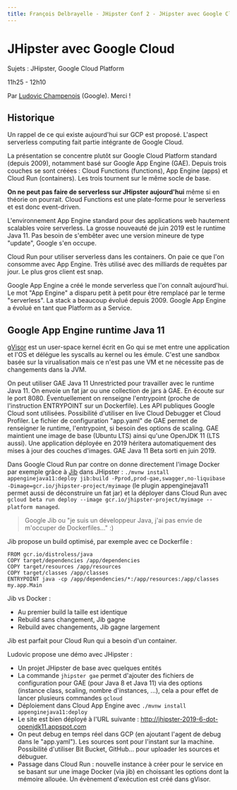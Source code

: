 ```yaml
---
title: François Delbrayelle - JHipster Conf 2 - JHipster avec Google Cloud (notes)
---
```


# JHipster avec Google Cloud

Sujets : JHipster, Google Cloud Platform

11h25 - 12h10

Par [Ludovic Champenois](https://twitter.com/ludoch) (Google). Merci !

## Historique

Un rappel de ce qui existe aujourd'hui sur GCP est proposé. L'aspect serverless computing fait partie intégrante de Google Cloud.

La présentation se concentre plutôt sur Google Cloud Platform standard (depuis 2009), notamment basé sur Google App Engine (GAE). Depuis trois couches se sont créées : Cloud Functions (functions), App Engine (apps) et Cloud Run (containers). Les trois tournent sur le même socle de base.

__On ne peut pas faire de serverless sur JHipster aujourd'hui__ même si en théorie on pourrait. Cloud Functions est une plate-forme pour le serverless et est donc event-driven.

L'environnement App Engine standard pour des applications web hautement scalables voire serverless. La grosse nouveauté de juin 2019 est le runtime Java 11. Pas besoin de s'embêter avec une version mineure de type "update", Google s'en occupe.

Cloud Run pour utiliser serverless dans les containers. On paie ce que l'on consomme avec App Engine. Très utilisé avec des milliards de requêtes par jour. Le plus gros client est snap.

Google App Engine a créé le monde serverless que l'on connaît aujourd'hui. Le mot "App Engine" a disparu petit à petit pour être remplacé par le terme "serverless". La stack a beaucoup évolué depuis 2009. Google App Engine a évolué en tant que Platform as a Service.

## Google App Engine runtime Java 11

[gVisor](https://github.com/google/gvisor) est un user-space kernel écrit en Go qui se met entre une application et l'OS et délégue les syscalls au kernel ou les émule. C'est une sandbox basée sur la virualisation mais ce n'est pas une VM et ne nécessite pas de changements dans la JVM.

On peut utiliser GAE Java 11 Unrestricted pour travailler avec le runtime Java 11. On envoie un fat jar ou une collection de jars à GAE. En écoute sur le port 8080. Éventuellement on renseigne l'entrypoint (proche de l'instruction ENTRYPOINT sur un Dockerfile). Les API publiques Google Cloud sont utilisées. Possibilité d'utiliser en live Cloud Debugger et Cloud Profiler. Le fichier de configuration "app.yaml" de GAE permet de renseigner le runtime, l'entrypoint, si besoin des options de scaling.
GAE maintient une image de base (Ubuntu LTS) ainsi qu'une OpenJDK 11 (LTS aussi). Une application déployée en 2019 héritera automatiquement des mises à jour des couches d'images. GAE Java 11 Beta sorti en juin 2019.

Dans Google Cloud Run par contre on donne directement l'image Docker par exemple grâce à [Jib](https://github.com/GoogleContainerTools/jib) dans JHipster : `./mvnw install appenginejava11:deploy jib:build -Pprod,prod-gae,swagger,no-liquibase -Dimage=gcr.io/jhipster-project/myimage` (le plugin appenginejava11 permet aussi de déconstruire un fat jar) et la déployer dans Cloud Run avec `gcloud beta run deploy --image gcr.io/jhipster-project/myimage --platform managed`.

> Google Jib ou "je suis un développeur Java, j'ai pas envie de m'occuper de Dockerfiles..." :)

Jib propose un build optimisé, par exemple avec ce Dockerfile :

```
FROM gcr.io/distroless/java
COPY target/dependencies /app/dependencies
COPY target/resources /app/resources
COPY target/classes /app/classes
ENTRYPOINT java -cp /app/dependencies/*:/app/resources:/app/classes my.app.Main
```

Jib vs Docker :
- Au premier build la taille est identique
- Rebuild sans changement, Jib gagne
- Rebuild avec changements, Jib gagne largement

Jib est parfait pour Cloud Run qui a besoin d'un container.

Ludovic propose une démo avec JHipster :
- Un projet JHipster de base avec quelques entités
- La commande `jhipster gae` permet d'ajouter des fichiers de configuration pour GAE (pour Java 8 et Java 11) via des options (instance class, scaling, nombre d'instances, ...), cela a pour effet de lancer plusieurs commandes `gcloud`
- Déploiement dans Cloud App Engine avec `./mvnw install appenginejava11:deploy`
- Le site est bien déployé à l'URL suivante : http://jhipster-2019-6-dot-openjdk11.appspot.com
- On peut debug en temps réel dans GCP (en ajoutant l'agent de debug dans le "app.yaml"). Les sources sont pour l'instant sur la machine. Possibilité d'utiliser Bit Bucket, GitHub... pour uploader les sources et débuguer.
- Passage dans Cloud Run : nouvelle instance à créer pour le service en se basant sur une image Docker (via jib) en choissant les options dont la mémoire allouée. Un évènement d'exécution est créé dans gVisor.